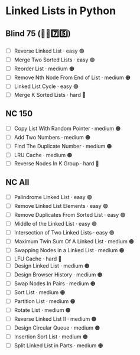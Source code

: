 # Linked Lists in Python

## Blind 75 (🧑‍🦯7️⃣5️⃣)
- [ ] Reverse Linked List · easy 🟢 
- [ ] Merge Two Sorted Lists · easy 🟢 
- [ ] Reorder List · medium 🟠
- [ ] Remove Nth Node From End of List · medium 🟠
- [ ] Linked List Cycle · easy 🟢 	
- [ ] Merge K Sorted Lists · hard 🔴

## NC 150
- [ ] Copy List With Random Pointer · medium 🟠	
- [ ] Add Two Numbers · medium 🟠
- [ ] Find The Duplicate Number · medium 🟠
- [ ] LRU Cache · medium 🟠
- [ ] Reverse Nodes In K Group · hard 🔴

## NC All
- [ ] Palindrome Linked List · easy 🟢 
- [ ] Remove Linked List Elements · easy 🟢 
- [ ] Remove Duplicates From Sorted List · easy 🟢 
- [ ] Middle of the Linked List · easy 🟢 
- [ ] Intersection of Two Linked Lists · easy 🟢 
- [ ] Maximum Twin Sum Of A Linked List · medium 🟠
- [ ] Swapping Nodes in a Linked List	 · medium 🟠
- [ ] LFU Cache · hard 🔴
- [ ] Design Linked List · medium 🟠
- [ ] Design Browser History · medium 🟠
- [ ] Swap Nodes In Pairs · medium 🟠
- [ ] Sort List · medium 🟠
- [ ] Partition List · medium 🟠
- [ ] Rotate List · medium 🟠
- [ ] Reverse Linked List II · medium 🟠
- [ ] Design Circular Queue · medium 🟠
- [ ] Insertion Sort List · medium 🟠
- [ ] Split Linked List in Parts · medium 🟠